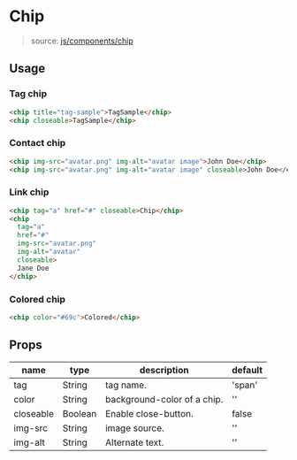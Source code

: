 # Chip

> source: [js/components/chip](../../src/js/components/chip.vue)

## Usage

### Tag chip

```html
<chip title="tag-sample">TagSample</chip>
<chip closeable>TagSample</chip>
```

### Contact chip

```html
<chip img-src="avatar.png" img-alt="avatar image">John Doe</chip>
<chip img-src="avatar.png" img-alt="avatar image" closeable>John Doe</chip>
```

### Link chip

```html
<chip tag="a" href="#" closeable>Chip</chip>
<chip
  tag="a"
  href="#"
  img-src="avatar.png"
  img-alt="avatar"
  closeable>
  Jane Doe
</chip>
```

### Colored chip

```html
<chip color="#69c">Colored</chip>
```

## Props

| name | type | description | default |
| ---- | ---- | ----------- | ------- |
| tag | String | tag name. | 'span' |
| color | String | background-color of a chip. | '' |
| closeable | Boolean | Enable close-button. | false |
| img-src | String | image source. | '' |
| img-alt | String | Alternate text. | '' |
